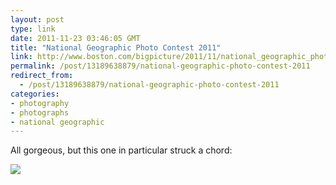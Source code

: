 ```yaml
---
layout: post
type: link
date: 2011-11-23 03:46:05 GMT
title: "National Geographic Photo Contest 2011"
link: http://www.boston.com/bigpicture/2011/11/national_geographic_photo_cont.html
permalink: /post/13189638879/national-geographic-photo-contest-2011
redirect_from: 
  - /post/13189638879/national-geographic-photo-contest-2011
categories:
- photography
- photographs
- national geographic
---
```

<p>All gorgeous, but this one in particular struck a chord:</p>
<p><img src="http://inapcache.boston.com/universal/site_graphics/blogs/bigpicture/ngmphotocontest_111811/bp51.jpg"/></p>

